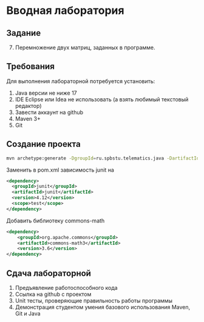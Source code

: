 # Вводная лаборатория

## Задание

7. Перемножение двух матриц, заданных в программе.

## Требования

Для выполнения лабораторной потребуется установить:
1. Java версии не ниже 17
2. IDE Eclipse или Idea не использовать (а взять любимый текстовый редактор)
3. Завести аккаунт на github
4. Maven 3+
5. Git

## Создание проекта

```bash
mvn archetype:generate -DgroupId=ru.spbstu.telematics.java -DartifactId=${ProjectName} -DarchetypeArtifactId=maven-archetype-quickstart -DinteractiveMode=false
```

Заменить в pom.xml зависимость junit на
```xml
<dependency>
  <groupId>junit</groupId>
  <artifactId>junit</artifactId>
  <version>4.12</version>
  <scope>test</scope>
</dependency>
```

Добавить библиотеку commons-math
```xml
<dependency>
    <groupId>org.apache.commons</groupId>
    <artifactId>commons-math3</artifactId>
    <version>3.6</version> 
</dependency>
```

## Сдача лабораторной

1. Предъявление работоспособного кода
2. Ссылка на github с проектом 
3. Unit тесты, проверяющие правильность работы программы
4. Демонстрация студентом умения базового использования Maven, Git и Java
